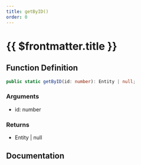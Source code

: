 ```yaml
---
title: getByID()
order: 0
---
```


# {{ $frontmatter.title }}

<!--@include: ./getByID_partial_header.md-->

## Function Definition

```ts
public static getByID(id: number): Entity | null;
```

### Arguments

* id: number

### Returns

* Entity | null

## Documentation

<!--@include: ./getByID_partial_footer.md-->
